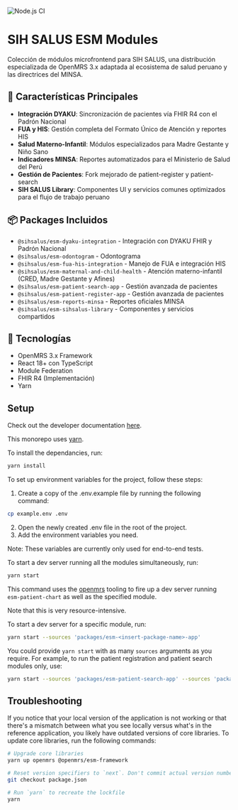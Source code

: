 ![Node.js CI](https://github.com/sihsalus/openmrs-esm-sihsalus-modules/workflows/Node.js%20CI/badge.svg)

# SIH SALUS ESM Modules

Colección de módulos microfrontend para SIH SALUS, una distribución especializada de OpenMRS 3.x adaptada al ecosistema de salud peruano y las directrices del MINSA.

## 🏥 Características Principales

- **Integración DYAKU**: Sincronización de pacientes vía FHIR R4 con el Padrón Nacional
- **FUA y HIS**: Gestión completa del Formato Único de Atención y reportes HIS
- **Salud Materno-Infantil**: Módulos especializados para Madre Gestante y Niño Sano
- **Indicadores MINSA**: Reportes automatizados para el Ministerio de Salud del Perú
- **Gestión de Pacientes**: Fork mejorado de patient-register y patient-search
- **SIH SALUS Library**: Componentes UI y servicios comunes optimizados para el flujo de trabajo peruano

## 📦 Packages Incluidos

- `@sihsalus/esm-dyaku-integration` - Integración con DYAKU FHIR y Padrón Nacional
- `@sihsalus/esm-odontogram` - Odontograma
- `@sihsalus/esm-fua-his-integration` - Manejo de FUA e integración HIS
- `@sihsalus/esm-maternal-and-child-health` - Atención materno-infantil (CRED, Madre Gestante y Afines)
- `@sihsalus/esm-patient-search-app` - Gestión avanzada de pacientes
- `@sihsalus/esm-patient-register-app` - Gestión avanzada de pacientes
- `@sihsalus/esm-reports-minsa` - Reportes oficiales MINSA
- `@sihsalus/esm-sihsalus-library` - Componentes y servicios compartidos

## 🚀 Tecnologías

- OpenMRS 3.x Framework
- React 18+ con TypeScript
- Module Federation
- FHIR R4 (Implementación)
- Yarn

## Setup

Check out the developer documentation [here](http://o3-dev.docs.openmrs.org).

This monorepo uses [yarn](https://yarnpkg.com).

To install the dependancies, run:
```bash
yarn install
```

To set up environment variables for the project, follow these steps:

1. Create a copy of the .env.example file by running the following command:
  ```bash
  cp example.env .env
  ```
2. Open the newly created .env file in the root of the project.
3. Add the environment variables you need. 

Note: These variables are currently only used for end-to-end tests.

To start a dev server running all the modules simultaneously, run:

```bash
yarn start
```

This command uses the [openmrs](https://www.npmjs.com/package/openmrs) tooling to fire up a dev server running `esm-patient-chart` as well as the specified module.

Note that this is very resource-intensive.

To start a dev server for a specific module, run:

```bash
yarn start --sources 'packages/esm-<insert-package-name>-app'
```

You could provide `yarn start` with as many `sources` arguments as you require. For example, to run the patient registration and patient search modules only, use:

```bash
yarn start --sources 'packages/esm-patient-search-app' --sources 'packages/esm-patient-registration-app'
```

## Troubleshooting

If you notice that your local version of the application is not working or that there's a mismatch between what you see locally versus what's in the reference application, you likely have outdated versions of core libraries. To update core libraries, run the following commands:

```bash
# Upgrade core libraries
yarn up openmrs @openmrs/esm-framework

# Reset version specifiers to `next`. Don't commit actual version numbers.
git checkout package.json

# Run `yarn` to recreate the lockfile
yarn
```